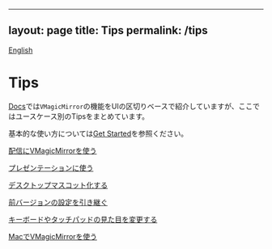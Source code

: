 
---
layout: page
title: Tips
permalink: /tips
---

[English](./en/tips)

# Tips

[Docs](./docs)では`VMagicMirror`の機能をUIの区切りベースで紹介していますが、ここではユースケース別のTipsをまとめています。

基本的な使い方については[Get Started](./get_started)を参照ください。

[配信にVMagicMirrorを使う](./tips/streaming)

[プレゼンテーションに使う](./tips/presentation)

[デスクトップマスコット化する](./tips/desktop_mascot)

[前バージョンの設定を引き継ぐ](./tips/load_prev_setting)

[キーボードやタッチパッドの見た目を変更する](./tips/change_textures)

[MacでVMagicMirrorを使う](./tips/use_on_mac)
